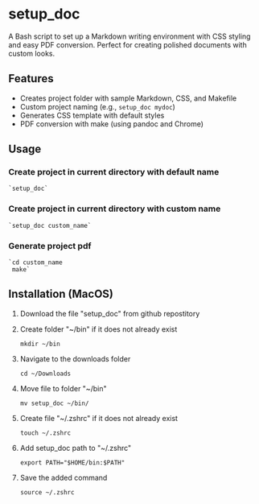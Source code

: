 # setup_doc
A Bash script to set up a Markdown writing environment with CSS styling and easy PDF conversion. Perfect for creating polished documents with custom looks.

## Features
- Creates project folder with sample Markdown, CSS, and Makefile
- Custom project naming (e.g., `setup_doc mydoc`)
- Generates CSS template with default styles
- PDF conversion with make (using pandoc and Chrome)

## Usage
### Create project in current directory with default name
    `setup_doc`
### Create project in current directory with custom name
    `setup_doc custom_name`
### Generate project pdf
    `cd custom_name
     make`

## Installation (MacOS)
1. Download the file "setup_doc" from github repostitory
2. Create folder "~/bin" if it does not already exist

    `mkdir ~/bin`
3. Navigate to the downloads folder

    `cd ~/Downloads`
4. Move file to folder "~/bin"

    `mv setup_doc ~/bin/`
5. Create file "~/.zshrc" if it does not already exist

    `touch ~/.zshrc`
6. Add setup_doc path to "~/.zshrc"

    `export PATH="$HOME/bin:$PATH"`
7. Save the added command

    `source ~/.zshrc`

